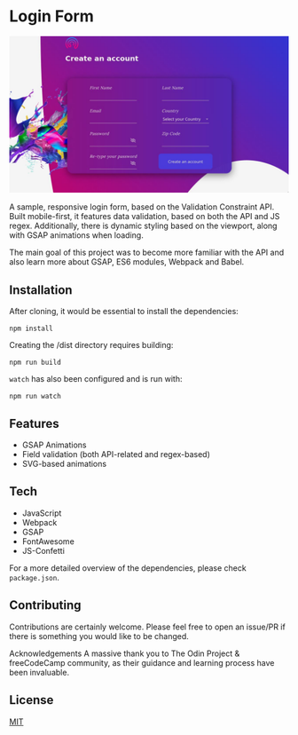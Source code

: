 # Login Form

![image info](./src/img/sample.jpg)

A sample, responsive login form, based on the Validation Constraint API. Built mobile-first, it features data validation, based on both the API and JS regex. Additionally, there is dynamic styling based on the viewport, along with GSAP animations when loading.

The main goal of this project was to become more familiar with the API and also learn more about GSAP, ES6 modules, Webpack and Babel.

## Installation

After cloning, it would be essential to install the dependencies:

```cli
npm install
```

Creating the /dist directory requires building:

```cli
npm run build
```

`watch` has also been configured and is run with:

```cli
npm run watch
```

## Features

- GSAP Animations
- Field validation (both API-related and regex-based)
- SVG-based animations

## Tech

- JavaScript
- Webpack
- GSAP
- FontAwesome
- JS-Confetti

For a more detailed overview of the dependencies, please check `package.json`.

## Contributing

Contributions are certainly welcome. Please feel free to open an issue/PR if there is something you would like to be changed.

Acknowledgements
A massive thank you to The Odin Project & freeCodeCamp community, as their guidance and learning process have been invaluable.

## License

[MIT](./LICENSE.md)
